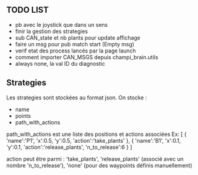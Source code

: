 
## TODO LIST
- pb avec le joystick que dans un sens
- finir la gestion des strategies
- sub CAN_state et nb plants pour update affichage
- faire un msg pour pub match start (Empty msg)
- verif etat des process lancés par la page launch
- comment importer CAN_MSGS depuis champi_brain.utils
- always none, la val ID du diagnostic


## Strategies

Les strategies sont stockées au format json. On stocke :
- name
- points
- path_with_actions

path_with_actions est une liste des positions et actions associées
Ex:
[
    {
        'name':'P1',
        'x':0.5,
        'y':0.5,
        'action':'take_plants'
    },
    {
        'name':'B1',
        'x':0.1,
        'y':0.1,
        'action':'release_plants',
        'n_to_release':6
    }
]


action peut être parmi : 'take_plants', 'release_plants' (associé avec un nombre 'n_to_release'), 'none' (pour des waypoints définis manuellement)